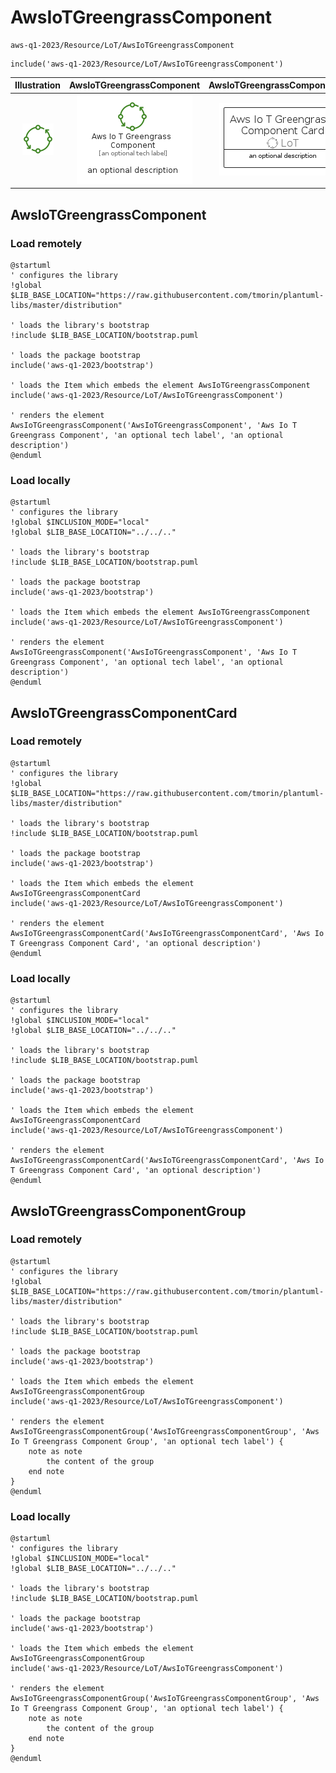 # AwsIoTGreengrassComponent


```text
aws-q1-2023/Resource/LoT/AwsIoTGreengrassComponent
```

```text
include('aws-q1-2023/Resource/LoT/AwsIoTGreengrassComponent')
```



| Illustration | AwsIoTGreengrassComponent | AwsIoTGreengrassComponentCard | AwsIoTGreengrassComponentGroup |
| :---: | :---: | :---: | :---: |
| ![illustration for Illustration](../../../aws-q1-2023/Resource/LoT/AwsIoTGreengrassComponent.png) | ![illustration for AwsIoTGreengrassComponent](../../../aws-q1-2023/Resource/LoT/AwsIoTGreengrassComponent.Local.png) | ![illustration for AwsIoTGreengrassComponentCard](../../../aws-q1-2023/Resource/LoT/AwsIoTGreengrassComponentCard.Local.png) | ![illustration for AwsIoTGreengrassComponentGroup](../../../aws-q1-2023/Resource/LoT/AwsIoTGreengrassComponentGroup.Local.png) |




## AwsIoTGreengrassComponent

### Load remotely
```plantuml
@startuml
' configures the library
!global $LIB_BASE_LOCATION="https://raw.githubusercontent.com/tmorin/plantuml-libs/master/distribution"

' loads the library's bootstrap
!include $LIB_BASE_LOCATION/bootstrap.puml

' loads the package bootstrap
include('aws-q1-2023/bootstrap')

' loads the Item which embeds the element AwsIoTGreengrassComponent
include('aws-q1-2023/Resource/LoT/AwsIoTGreengrassComponent')

' renders the element
AwsIoTGreengrassComponent('AwsIoTGreengrassComponent', 'Aws Io T Greengrass Component', 'an optional tech label', 'an optional description')
@enduml
```

### Load locally
```plantuml
@startuml
' configures the library
!global $INCLUSION_MODE="local"
!global $LIB_BASE_LOCATION="../../.."

' loads the library's bootstrap
!include $LIB_BASE_LOCATION/bootstrap.puml

' loads the package bootstrap
include('aws-q1-2023/bootstrap')

' loads the Item which embeds the element AwsIoTGreengrassComponent
include('aws-q1-2023/Resource/LoT/AwsIoTGreengrassComponent')

' renders the element
AwsIoTGreengrassComponent('AwsIoTGreengrassComponent', 'Aws Io T Greengrass Component', 'an optional tech label', 'an optional description')
@enduml
```

## AwsIoTGreengrassComponentCard

### Load remotely
```plantuml
@startuml
' configures the library
!global $LIB_BASE_LOCATION="https://raw.githubusercontent.com/tmorin/plantuml-libs/master/distribution"

' loads the library's bootstrap
!include $LIB_BASE_LOCATION/bootstrap.puml

' loads the package bootstrap
include('aws-q1-2023/bootstrap')

' loads the Item which embeds the element AwsIoTGreengrassComponentCard
include('aws-q1-2023/Resource/LoT/AwsIoTGreengrassComponent')

' renders the element
AwsIoTGreengrassComponentCard('AwsIoTGreengrassComponentCard', 'Aws Io T Greengrass Component Card', 'an optional description')
@enduml
```

### Load locally
```plantuml
@startuml
' configures the library
!global $INCLUSION_MODE="local"
!global $LIB_BASE_LOCATION="../../.."

' loads the library's bootstrap
!include $LIB_BASE_LOCATION/bootstrap.puml

' loads the package bootstrap
include('aws-q1-2023/bootstrap')

' loads the Item which embeds the element AwsIoTGreengrassComponentCard
include('aws-q1-2023/Resource/LoT/AwsIoTGreengrassComponent')

' renders the element
AwsIoTGreengrassComponentCard('AwsIoTGreengrassComponentCard', 'Aws Io T Greengrass Component Card', 'an optional description')
@enduml
```

## AwsIoTGreengrassComponentGroup

### Load remotely
```plantuml
@startuml
' configures the library
!global $LIB_BASE_LOCATION="https://raw.githubusercontent.com/tmorin/plantuml-libs/master/distribution"

' loads the library's bootstrap
!include $LIB_BASE_LOCATION/bootstrap.puml

' loads the package bootstrap
include('aws-q1-2023/bootstrap')

' loads the Item which embeds the element AwsIoTGreengrassComponentGroup
include('aws-q1-2023/Resource/LoT/AwsIoTGreengrassComponent')

' renders the element
AwsIoTGreengrassComponentGroup('AwsIoTGreengrassComponentGroup', 'Aws Io T Greengrass Component Group', 'an optional tech label') {
    note as note
        the content of the group
    end note
}
@enduml
```

### Load locally
```plantuml
@startuml
' configures the library
!global $INCLUSION_MODE="local"
!global $LIB_BASE_LOCATION="../../.."

' loads the library's bootstrap
!include $LIB_BASE_LOCATION/bootstrap.puml

' loads the package bootstrap
include('aws-q1-2023/bootstrap')

' loads the Item which embeds the element AwsIoTGreengrassComponentGroup
include('aws-q1-2023/Resource/LoT/AwsIoTGreengrassComponent')

' renders the element
AwsIoTGreengrassComponentGroup('AwsIoTGreengrassComponentGroup', 'Aws Io T Greengrass Component Group', 'an optional tech label') {
    note as note
        the content of the group
    end note
}
@enduml
```

